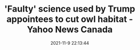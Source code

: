 ---
"title": "'Faulty' science used by Trump appointees to cut owl habitat - Yahoo News Canada"
"date": "2021-11-9 22:13:44"
"feed_name": "GOOGLENEWSDRILLING"
"feed_website": "https://news.google.com/search?q=drilling%2Bincident&hl=en-US&gl=US&ceid=US:en"
"feed_rss": "https://news.google.com/rss/search?q=drilling%2Bincident&hl=en-US&gl=US&ceid=US:en"
"link": "https://ca.news.yahoo.com/ap-exclusive-trump-owl-habitat-134718275.html"
"source": "{'href': 'https://ca.news.yahoo.com', 'title': 'Yahoo News Canada'}"
"file": "_posts/2021-1-1-5027c0e8d8845a9f15ec9d13f13e6aae4df21c7c.md"
"accident": "0"
"drilling": "0"
"dead": "0"
"injured": "0"
"arrested": "0"
"place": "unknown place"
"where": "unknown site"
"causes": "unknown"
"place_uri": "unknown place"
---